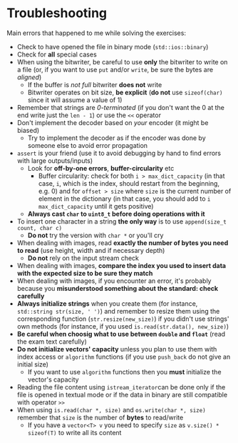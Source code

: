 # Troubleshooting 

Main errors that happened to me while solving the exercises:
- Check to have opened the file in binary mode (`std::ios::binary`)
- Check for **all** special cases
- When using the bitwriter, be careful to use **only** the bitwriter to write on a file (or, if you want to use `put` and/or `write`, be sure the bytes are *aligned*)
    - If the buffer is *not full* bitwriter **does not** write
    - Bitwriter operates on bit size, **be explicit** (**do not** use `sizeof(char)` since it will assume a value of 1)
- Remember that strings are *0-terminated* (if you don't want the 0 at the end write just the `len - 1`) or use the `<<` operator
- Don't implement the decoder based on *your* encoder (it might be biased)
    - Try to implement the decoder as if the encoder was done by someone else to avoid error propagation
- `assert` is your friend (use it to avoid debugging by hand to find errors with large outputs/inputs)
    - Look for **off-by-one errors**, **buffer-circularity** etc
        - Buffer circularity: check for both `i > max_dict_capacity` (in that case, `i`, which is the index, should restart from the beginning, e.g. 0) and for `offset > size` where `size` is the current number of element in the dictionary (in that case, you should add to `i` `max_dict_capacity` until it gets positive)
    - **Always cast `char` to `uint8_t` before doing operations with it**
- To insert one character in a string **the only way** is to use `append(size_t count, char c)` 
    - **Do not** try the version with `char *` or you'll cry 
- When dealing with images, read **exactly the number of bytes you need to read** (use height, width and if necessary depth)
    - **Do not** rely on the input stream check
- When dealing with images, **compare the index you used to insert data with the expected size to be sure they match**
- When dealing with images, if you encounter an error, it's probably because you **misunderstood something about the standard: check carefully**
- **Always initialize strings** when you create them (for instance, `std::string str(size, ' ')`) and remember to resize them using the corresponding function (`str.resize(new_size)`) if you didn't use strings' own methods (for instance, if you used `is.read(str.data(), new_size)`)
- **Be careful when choosig what to use between `double` and `float`** (read the exam text carefully)
- **Do not initialize vectors' capacity** unless you plan to use them with index access or `algorithm` functions (if you use `push_back` do not give an initial size)
    - If you want to use `algorithm` functions then you **must** initialize the vector's capacity
- Reading the file content using `istream_iterator`can be done only if the file is opened in textual mode or if the data in binary are still compatible with operator `>>`
- When using `is.read(char *, size)` and `os.write(char *, size)` remember that `size` is the number of **bytes** to read/write
    - If you have a `vector<T> v` you need to specify `size` as `v.size() * sizeof(T)` to write all its content
